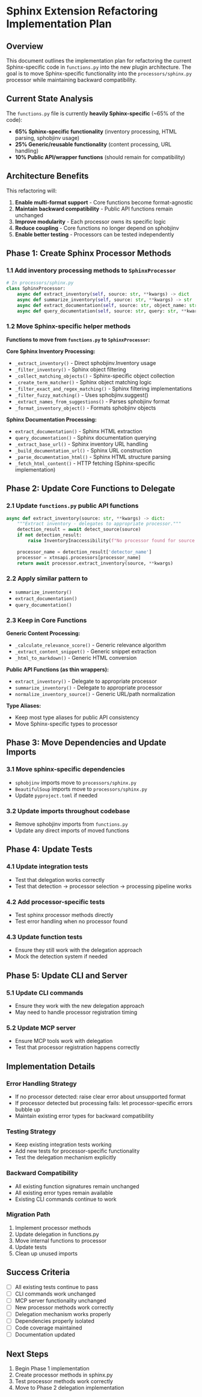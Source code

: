 # Sphinx Extension Refactoring Implementation Plan

## Overview

This document outlines the implementation plan for refactoring the current Sphinx-specific code in `functions.py` into the new plugin architecture. The goal is to move Sphinx-specific functionality into the `processors/sphinx.py` processor while maintaining backward compatibility.

## Current State Analysis

The `functions.py` file is currently **heavily Sphinx-specific** (~65% of the code):
- **65% Sphinx-specific functionality** (inventory processing, HTML parsing, sphobjinv usage)
- **25% Generic/reusable functionality** (content processing, URL handling)
- **10% Public API/wrapper functions** (should remain for compatibility)

## Architecture Benefits

This refactoring will:
1. **Enable multi-format support** - Core functions become format-agnostic
2. **Maintain backward compatibility** - Public API functions remain unchanged
3. **Improve modularity** - Each processor owns its specific logic
4. **Reduce coupling** - Core functions no longer depend on sphobjinv
5. **Enable better testing** - Processors can be tested independently

## Phase 1: Create Sphinx Processor Methods

### 1.1 Add inventory processing methods to `SphinxProcessor`

```python
# In processors/sphinx.py
class SphinxProcessor:
    async def extract_inventory(self, source: str, **kwargs) -> dict
    async def summarize_inventory(self, source: str, **kwargs) -> str
    async def extract_documentation(self, source: str, object_name: str, **kwargs) -> dict
    async def query_documentation(self, source: str, query: str, **kwargs) -> list
```

### 1.2 Move Sphinx-specific helper methods

**Functions to move from `functions.py` to `SphinxProcessor`:**

**Core Sphinx Inventory Processing:**
- `_extract_inventory()` - Direct sphobjinv.Inventory usage
- `_filter_inventory()` - Sphinx object filtering
- `_collect_matching_objects()` - Sphinx-specific object collection
- `_create_term_matcher()` - Sphinx object matching logic
- `_filter_exact_and_regex_matching()` - Sphinx filtering implementations
- `_filter_fuzzy_matching()` - Uses sphobjinv.suggest()
- `_extract_names_from_suggestions()` - Parses sphobjinv format
- `_format_inventory_object()` - Formats sphobjinv objects

**Sphinx Documentation Processing:**
- `extract_documentation()` - Sphinx HTML extraction
- `query_documentation()` - Sphinx documentation querying
- `_extract_base_url()` - Sphinx inventory URL handling
- `_build_documentation_url()` - Sphinx URL construction
- `_parse_documentation_html()` - Sphinx HTML structure parsing
- `_fetch_html_content()` - HTTP fetching (Sphinx-specific implementation)

## Phase 2: Update Core Functions to Delegate

### 2.1 Update `functions.py` public API functions

```python
async def extract_inventory(source: str, **kwargs) -> dict:
    """Extract inventory - delegates to appropriate processor."""
    detection_result = await detect_source(source)
    if not detection_result:
        raise InventoryInaccessibility(f"No processor found for source: {source}")
    
    processor_name = detection_result['detector_name']
    processor = xtnsapi.processors[processor_name]
    return await processor.extract_inventory(source, **kwargs)
```

### 2.2 Apply similar pattern to

- `summarize_inventory()`
- `extract_documentation()`
- `query_documentation()`

### 2.3 Keep in Core Functions

**Generic Content Processing:**
- `_calculate_relevance_score()` - Generic relevance algorithm
- `_extract_content_snippet()` - Generic snippet extraction
- `_html_to_markdown()` - Generic HTML conversion

**Public API Functions (as thin wrappers):**
- `extract_inventory()` - Delegate to appropriate processor
- `summarize_inventory()` - Delegate to appropriate processor
- `normalize_inventory_source()` - Generic URL/path normalization

**Type Aliases:**
- Keep most type aliases for public API consistency
- Move Sphinx-specific types to processor

## Phase 3: Move Dependencies and Update Imports

### 3.1 Move sphinx-specific dependencies

- `sphobjinv` imports move to `processors/sphinx.py`
- `BeautifulSoup` imports move to `processors/sphinx.py`
- Update `pyproject.toml` if needed

### 3.2 Update imports throughout codebase

- Remove sphobjinv imports from `functions.py`
- Update any direct imports of moved functions

## Phase 4: Update Tests

### 4.1 Update integration tests

- Test that delegation works correctly
- Test that detection → processor selection → processing pipeline works

### 4.2 Add processor-specific tests

- Test sphinx processor methods directly
- Test error handling when no processor found

### 4.3 Update function tests

- Ensure they still work with the delegation approach
- Mock the detection system if needed

## Phase 5: Update CLI and Server

### 5.1 Update CLI commands

- Ensure they work with the new delegation approach
- May need to handle processor registration timing

### 5.2 Update MCP server

- Ensure MCP tools work with delegation
- Test that processor registration happens correctly

## Implementation Details

### Error Handling Strategy
- If no processor detected: raise clear error about unsupported format
- If processor detected but processing fails: let processor-specific errors bubble up
- Maintain existing error types for backward compatibility

### Testing Strategy
- Keep existing integration tests working
- Add new tests for processor-specific functionality
- Test the delegation mechanism explicitly

### Backward Compatibility
- All existing function signatures remain unchanged
- All existing error types remain available
- Existing CLI commands continue to work

### Migration Path
1. Implement processor methods
2. Update delegation in functions.py
3. Move internal functions to processor
4. Update tests
5. Clean up unused imports

## Success Criteria

- [ ] All existing tests continue to pass
- [ ] CLI commands work unchanged
- [ ] MCP server functionality unchanged
- [ ] New processor methods work correctly
- [ ] Delegation mechanism works properly
- [ ] Dependencies properly isolated
- [ ] Code coverage maintained
- [ ] Documentation updated

## Next Steps

1. Begin Phase 1 implementation
2. Create processor methods in sphinx.py
3. Test processor methods work correctly
4. Move to Phase 2 delegation implementation